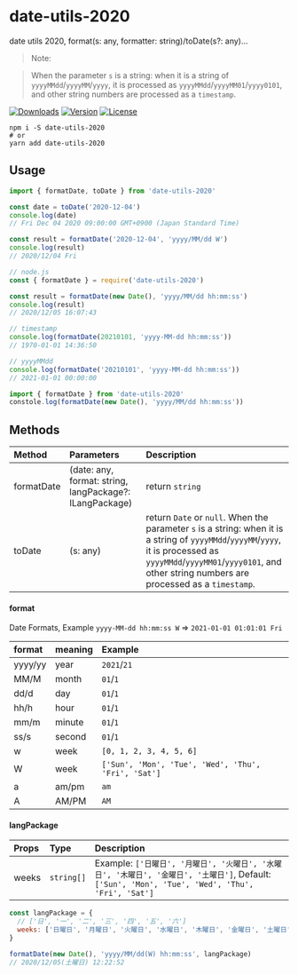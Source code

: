 # date-utils-2020

date utils 2020, format(s: any, formatter: string)/toDate(s?: any)...

> Note:

> When the parameter `s` is a string: when it is a string of `yyyyMMdd`/`yyyyMM`/`yyyy`, it is processed as `yyyyMMdd`/`yyyyMM01`/`yyyy0101`, and other string numbers are processed as a `timestamp`.

<p align="left">
  <a href="https://npmcharts.com/compare/date-utils-2020?minimal=true"><img src="https://img.shields.io/npm/dm/date-utils-2020.svg?sanitize=true" alt="Downloads"></a>
  <a href="https://www.npmjs.com/package/date-utils-2020"><img src="https://img.shields.io/npm/v/date-utils-2020.svg?sanitize=true" alt="Version"></a>
  <a href="https://www.npmjs.com/package/date-utils-2020"><img src="https://img.shields.io/npm/l/date-utils-2020.svg?sanitize=true" alt="License"></a>
</p>

```shell script
npm i -S date-utils-2020
# or
yarn add date-utils-2020
```

## Usage

```javascript
import { formatDate, toDate } from 'date-utils-2020'

const date = toDate('2020-12-04')
console.log(date) 
// Fri Dec 04 2020 09:00:00 GMT+0900 (Japan Standard Time)

const result = formatDate('2020-12-04', 'yyyy/MM/dd W')
console.log(result)
// 2020/12/04 Fri
```

```javascript
// node.js
const { formatDate } = require('date-utils-2020')

const result = formatDate(new Date(), 'yyyy/MM/dd hh:mm:ss')
console.log(result)
// 2020/12/05 16:07:43

// timestamp
console.log(formatDate(20210101, 'yyyy-MM-dd hh:mm:ss'))
// 1970-01-01 14:36:50

// yyyyMMdd
console.log(formatDate('20210101', 'yyyy-MM-dd hh:mm:ss'))
// 2021-01-01 00:00:00
```

```javascript
import { formatDate } from 'date-utils-2020'
constole.log(formatDate(new Date(), 'yyyy/MM/dd hh:mm:ss'))
```

## Methods

|Method|Parameters|Description|
|:--|:--|:--|
|formatDate|(date: any, format: string, langPackage?: ILangPackage)|return `string`|
|toDate|(s: any)|return `Date` or `null`. When the parameter `s` is a string: when it is a string of `yyyyMMdd`/`yyyyMM`/`yyyy`, it is processed as `yyyyMMdd`/`yyyyMM01`/`yyyy0101`, and other string numbers are processed as a `timestamp`.|

#### format

Date Formats, Example `yyyy-MM-dd hh:mm:ss W` => `2021-01-01 01:01:01 Fri`

|format|meaning|Example|
|:--|:--|:--|
|yyyy/yy|year|`2021`/`21`|
|MM/M|month|`01`/`1`|
|dd/d|day|`01`/`1`|
|hh/h|hour|`01`/`1`|
|mm/m|minute|`01`/`1`|
|ss/s|second|`01`/`1`|
|w|week|`[0, 1, 2, 3, 4, 5, 6]`|
|W|week|`['Sun', 'Mon', 'Tue', 'Wed', 'Thu', 'Fri', 'Sat']`|
|a|am/pm|`am`|
|A|AM/PM|`AM`|

#### langPackage

|Props|Type|Description|
|:--|:--|:--|
|weeks|`string[]`|Example: `['日曜日', '月曜日', '火曜日', '水曜日', '木曜日', '金曜日', '土曜日']`, Default: `['Sun', 'Mon', 'Tue', 'Wed', 'Thu', 'Fri', 'Sat']`|

```javascript
const langPackage = {
  // ['日', '一', '二', '三', '四', '五', '六']
  weeks: ['日曜日', '月曜日', '火曜日', '水曜日', '木曜日', '金曜日', '土曜日']
}

formatDate(new Date(), 'yyyy/MM/dd(W) hh:mm:ss', langPackage)
// 2020/12/05(土曜日) 12:22:52
```
